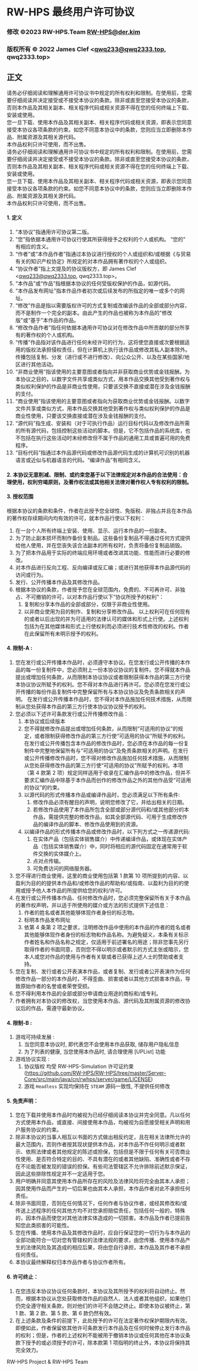 # RW-HPS 最终用户许可协议

### 修改 ©2023 RW-HPS.Team <RW-HPS@der.kim>
### 版权所有 © 2022 James Clef <qwq233@qwq2333.top, qwq2333.top>

## 正文

请务必仔细阅读和理解通用许可协议书中规定的所有权利和限制。在使用前，您需要仔细阅读并决定接受或不接受本协议的条款。除非或直至您接受本协议的条款，否则本作品及其相关副本、相关程序代码或相关资源不得在您的任何终端上下载、安装或使用。  
您一旦下载、使用本作品及其相关副本、相关程序代码或相关资源，即表示您同意接受本协议各项条款的约束。如您不同意本协议中的条款，您则应当立即删除本作品、附属资源及其相关源代码。  
本作品权利只许可使用，而不出售。  
请务必仔细阅读和理解通用许可协议书中规定的所有权利和限制。在使用前，您需要仔细阅读并决定接受或不接受本协议的条款。除非或直至您接受本协议的条款，否则本作品及其相关副本、相关程序代码或相关资源不得在您的任何终端上下载、安装或使用。  
您一旦下载、使用本作品及其相关副本、相关程序代码或相关资源，即表示您同意接受本协议各项条款的约束。如您不同意本协议中的条款，您则应当立即删除本作品、附属资源及其相关源代码。  
本作品权利只许可使用，而不出售。  

#### 1. 定义
   1. “本协议”指通用许可协议第二版。
   2. “您”指依据本通用许可协议行使其所获得授予之权利的个人或机构。 “您的” 有相应的含义。
   3. “作者”或“本作品作者”指通过本协议进行授权的个人或组织和/或根据《与贸易有关的知识产权协定》所规定的对本作品拥有著作权的个人或组织。
   4. “协议作者”指上文提及的协议版权方，即 James Clef <qwq233@qwq2333.top, qwq2333.top>。
   5. “本作品”或“作品”指根据本协议的任何受版权保护的作品，如源代码。
   6. “本作品发布网址”指本作品作者初次或后续发布的所指定的唯一或多个的网址。
   7. “修改”作品是指以需要版权许可的方式复制或改编该作品的全部或部分内容，而不是制作一个完全的副本。由此产生的作品也被称为本作品的"修改版"或“基于”本作品的作品。
   8. “修改作品作者”指任何依据本通用许可协议对在修改作品中所贡献的部分所享有的著作权的个人或机构。
   9. “传播”作品指对该作品进行任何未经许可的行为，这将使您直接或次要根据适用的版权法承担侵权责任，但在计算机上执行该作品或修改其私人副本除外。传播包括复制、分发（进行或不进行修改）、向公众公开、以及在某些国家/地区进行其他活动。
   10. “非商业使用”指该使用的主要意图或者指向并非获取商业优势或金钱报酬。为本协议之目的，以数字文件共享或类似方式，用本作品交换其他受到著作权与类似权利保护的作品是非商业性使用，只要该交换不直接或潜在涉及金钱报酬的支付。
   11. “商业使用”指该使用的主要意图或者指向为获取商业优势或金钱报酬。以数字文件共享或类似方式，用本作品交换其他受到著作权与类似权利保护的作品是商业性使用，只要该交换直接或潜在涉及金钱报酬的支付。
   12. “源代码”指生成、安装和（对于可执行作品）运行目标代码以及修改作品所需的所有源代码，包括控制这些活动的脚本。但是，它不包括作品的系统库，也不包括在执行这些活动时未经修改但不属于作品的通用工具或普遍可用的免费程序。
   13. “目标代码”指通过本作品源代码或修改作品源代码生成的计算机可识别的机器语言或近似与机器语言的代码。“编译作品”有相同含义。

#### 2. 本协议无意削减、限制、或约束您基于以下法律规定对本作品的合法使用：合理使用，权利穷竭原则，及著作权法或其他相关法律对著作权人专有权利的限制。

#### 3. 授权范围
   根据本协议的条款和条件，作者在此授予您全球性、免版税、非独占并且在本作品的著作权存续期间内均有效的许可，就本作品行使以下权利：

   1. 在一台个人所有终端上安装、使用、显示、运行本作品的一份副本。
   2. 为了防止副本损坏而制作备份复制品。这些备份复制品不得通过任何方式提供给他人使用，并在您丧失该合法副本的所有权时，负责将备份复制品销毁。
   3. 为了把本作品用于实际的终端应用环境或者改进其功能、性能而进行必要的修改。
   4. 对本作品进行反向工程、反向编译或反汇编；或进行其他获得本作品源代码的访问或行为。
   5. 发行、公开传播本作品及其修改作品。
   6. 根据本协议的条款，作者授予您在全球范围内，免费的、不可再许可、非独占、不可撤销的许可，以对本作品行使以下“协议所授予的权利”：
      1. 复制和分享本作品的全部或部分，仅限于非商业性使用。
      2. 以非商业使用为目的制作、复制和分享修改作品。
   以上权利可在任何现有的或者以后出现的并为可适用的法律认可的媒体和形式上行使。上述权利包括为在其他媒体和形式上行使权利而必须进行技术性修改的权利。作者在此保留所有未明示授予的权利。

#### 4. 限制-A : 
   1. 您在发行或公开传播本作品时，必须遵守本协议。在您发行或公开传播的本作品的每一份复制件中，您必须附上一份本协议协议的复制件。您不得就本作品提出或增加任何条款，从而限制本协议协议或者限制获得本作品的第三方行使本协议协议所赋予的权利。您不得对本作品进行再许可。您必须在您发行或公开传播的每份作品复制件中完整保留所有与本协议协议及免责条款相关的声明。 在发行或公开传播本作品时，您不得对本作品施加任何技术措施，从而限制从您处获得本作品的第三方行使本协议协议授予的权利。
   2. 您必须以下述许可条款发行或公开传播修改作品：
      1. 本协议或后续版本
      2. 您不得就修改作品提出或增加任何条款，从而限制“可适用的协议”的规定，或者限制获得修改作品的第三方行使“可适用的协议”所赋予的权利。在发行或公开传播包含本作品的修改作品时，您必须在本作品的每一份复制件中完整地保留所有与“可适用的协议”及免责条款相关的声明。在发行或公开传播修改作品时，您不得对修改作品施加任何技术措施，从而限制从您处获得修改作品的第三方行使“可适用的协议”所赋予的权利。本项（第 4 款第 2 项）规定同样适用于收录在汇编作品中的修改作品，但并不要求汇编作品中除基于本作品而创作的修改作品之外的其他作品受“可适用的协议”的约束。
      3. 以源代码的形式传播本作品或编译作品时，您必须满足以下所有条件:
         1. 修改作品必须有醒目的声明，说明您修改了它，并给出相关的日期。
         2. 若修改作品使用了本作品所包含全部或部分源代码和/或其他部分的本作品，需提供完整的修改作品，如其全部源代码、可用于生成修改作品的编译作品的脚本、修改作品使用到的资源。
      4. 以编译作品的形式传播本作品或修改作品时，以下列方式之一传递源代码:
         1. 在实体产品（包括实体销售媒介）中传递编译作品，或体现在实体产品（包括实体销售媒介）中，同时将相应的源代码固定在通常用于软件交换的实体媒介上。
         2. 点对点传输。
         3. 可免费访问的网络服务器。
   3. 您不得进行商业使用，这里的商业使用包括第 1 款第 10 项所提到的内容、以盈利为目的的提供本作品和/或修改作品的帮助和/或指南、以盈利为目的的使用或授予他人本作品的所提供给您的权利/许可。
   4. 在发行或公开传播本作品、任何修改作品时，您必须完整保留所有关于本作品的著作权声明，并以适于所使用的媒介或方法的形式提供下述信息：
      1. 作者的姓名或者其他能够体现作者身份的标志物。
      2. 标明本作品发布网址
      3. 依第 4 条第 2 项之要求，注明修改作品中使用的本作品的作者的姓名或者其他能够体现作者身份的标志物和作品名称。为避免疑义，本条有关标示作者姓名和作品名称之规定，仅适用于前述署名的用途；除非您事先另行取得作者的书面同意，否则您不得以明示或者默示的方式主张或暗示，您本人或您对作品的使用与作者有关联或者已获得上述人士的赞助或者支持。
   5. 您在复制、发行或者公开表演本作品，或者复制、发行或者公开表演作为任何修改作品一部分的本作品时，不得歪曲、损害或者以其他方式损害本作品，导致原始作者的名誉或者荣誉受损。
   6. 您不得利用本作品的全部或部分申请商业用途的商标和/或专利。
   7. 作者拥有对本协议的修改权，当您使用本作品、源代码及其附属资源的修改协议后的作品，需遵守最新协议。  

#### 4. 限制-B :
   1. 游戏可持续发展 :
      1. 当您同意本协议时, 即代表您不会使用本作品获取, 储存用户隐私信息
      2. 为了列表的健康, 当您使用本作品时, 请合理使用 [UPList] 功能
   2. 游戏协议实现 :
      1. 协议版权 均受 RW-HPS-Simulation 许可证约束 (https://github.com/RW-HPS/RW-HPS/tree/master/Server-Core/src/main/java/cn/rwhps/server/game/LICENSE)
      2. 游戏 `Headless` 实现均保持在 `STEAM` 源码一致性, 不提供任何修改

#### 5. 免责声明：
   1. 您在下载并使用本作品时均被视为已经仔细阅读本协议并完全同意。凡以任何方式使用本作品，或直接、间接使用本作品，均被视为自愿接受相关声明和用户服务协议的约束。
   2. 除非本协议的当事人相互以书面的方式做出相反约定，且在相关法律所允许的最大范围内，否则作者按其现状提供本作品，对本作品不作任何明示或者默示、依照法律或者其他规定的陈述或担保，包括但是不限于任何有关可否商业性使用、是否符合特定的目的、不具有潜在的或者其他缺陷、准确性或者不存在不论能否被发现的错误的担保。有些司法管辖区不允许排除前述默示保证，因此这些排除性规定并不一定适用于您。
   3. 用户明确并同意其使用本作品所存在的风险及法律风险将完全由其本人承担；因其使用作品而产生的一切后果也由其本人承担，本作品作者对此不承担任何责任。
   4. 除非书面同意，否则在任何情况下，任何作者与协议作者，或经其修改和/或传送上述程序的任何其他方均不对您承担赔偿责任，包括任何一般的，特殊的，因本作品而使您对其他法律实体造成的一切损害。本作品及作者已提前告知您此类损害的可能性。
   5. 您在传播、使用本作品及其修改作品时，应自行保证您的一切行为与本作品的全部功能符合一切对您有管辖权的法律法规的要求，由您传播、使用本作品产生的法律风险及其造成的相应后果，将由您自行承担，本作品及其作者不承担任何责任。
   6. 本协议最终解释权归本作品作者与协议作者所有。

#### 6. 许可终止：
   1. 在您违反本协议协议任何条款时，本协议及其所授予的权利将自动终止。然而，根据本协议从您处获取修改作品的自然人、法人或者其他组织，如果他们仍完全遵守相关条款，则对他们的许可不会随之终止。即使本协议被终止，第 1 款、第 2 款、第 5 款、第 6 款仍然有效。
   2. 在上述条款及条件的前提下，此处授予的许可在法定著作权保护期限内有效。即便如此，作者保留依其他许可条款发行本作品及在任何时候停止发行本作品的权利；但是，作者的上述权利不能被用于撤销本协议或任何其他在本协议条款下授予的或必须授予的许可，除本款第 1 项指明的终止外，本协议将保持其完全效力。  

RW-HPS Project & RW-HPS Team
